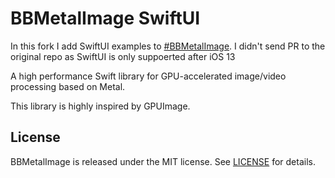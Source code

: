 # BBMetalImage SwiftUI


In this fork I add SwiftUI examples to [#BBMetalImage](https://github.com/Silence-GitHub/BBMetalImage). I didn't send PR to the original repo as SwiftUI is only suppoerted after iOS 13

A high performance Swift library for GPU-accelerated image/video processing based on Metal.

This library is highly inspired by GPUImage.


## License

BBMetalImage is released under the MIT license. See [LICENSE](LICENSE) for details.
